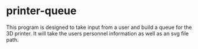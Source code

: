 # printer-queue

This program is designed to take input from a user and build a queue for the 3D printer. It will take the users personnel information as well as an svg file path.
